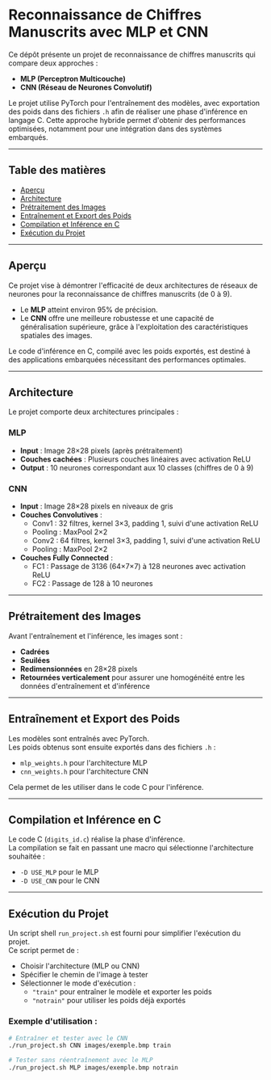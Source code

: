 # Reconnaissance de Chiffres Manuscrits avec MLP et CNN

Ce dépôt présente un projet de reconnaissance de chiffres manuscrits qui compare deux approches :
- **MLP (Perceptron Multicouche)**
- **CNN (Réseau de Neurones Convolutif)**

Le projet utilise PyTorch pour l'entraînement des modèles, avec exportation des poids dans des fichiers `.h` afin de réaliser une phase d'inférence en langage C. Cette approche hybride permet d'obtenir des performances optimisées, notamment pour une intégration dans des systèmes embarqués.

---

## Table des matières

- [Aperçu](#aperçu)
- [Architecture](#architecture)
- [Prétraitement des Images](#prétraitement-des-images)
- [Entraînement et Export des Poids](#entraînement-et-export-des-poids)
- [Compilation et Inférence en C](#compilation-et-inférence-en-c)
- [Exécution du Projet](#exécution-du-projet)


---

## Aperçu

Ce projet vise à démontrer l'efficacité de deux architectures de réseaux de neurones pour la reconnaissance de chiffres manuscrits (de 0 à 9).  
- Le **MLP** atteint environ 95% de précision.
- Le **CNN** offre une meilleure robustesse et une capacité de généralisation supérieure, grâce à l'exploitation des caractéristiques spatiales des images.

Le code d'inférence en C, compilé avec les poids exportés, est destiné à des applications embarquées nécessitant des performances optimales.

---

## Architecture

Le projet comporte deux architectures principales :

### MLP
- **Input** : Image 28×28 pixels (après prétraitement)
- **Couches cachées** : Plusieurs couches linéaires avec activation ReLU
- **Output** : 10 neurones correspondant aux 10 classes (chiffres de 0 à 9)

### CNN
- **Input** : Image 28×28 pixels en niveaux de gris
- **Couches Convolutives** :  
  - Conv1 : 32 filtres, kernel 3×3, padding 1, suivi d'une activation ReLU  
  - Pooling : MaxPool 2×2  
  - Conv2 : 64 filtres, kernel 3×3, padding 1, suivi d'une activation ReLU  
  - Pooling : MaxPool 2×2  
- **Couches Fully Connected** :  
  - FC1 : Passage de 3136 (64×7×7) à 128 neurones avec activation ReLU  
  - FC2 : Passage de 128 à 10 neurones

---

## Prétraitement des Images

Avant l'entraînement et l'inférence, les images sont :
- **Cadrées**
- **Seuilées**
- **Redimensionnées** en 28×28 pixels
- **Retournées verticalement** pour assurer une homogénéité entre les données d'entraînement et d'inférence

---

## Entraînement et Export des Poids

Les modèles sont entraînés avec PyTorch.  
Les poids obtenus sont ensuite exportés dans des fichiers `.h` :
- `mlp_weights.h` pour l'architecture MLP
- `cnn_weights.h` pour l'architecture CNN

Cela permet de les utiliser dans le code C pour l'inférence.

---

## Compilation et Inférence en C

Le code C (`digits_id.c`) réalise la phase d'inférence.  
La compilation se fait en passant une macro qui sélectionne l'architecture souhaitée :
- `-D USE_MLP` pour le MLP
- `-D USE_CNN` pour le CNN

---

## Exécution du Projet

Un script shell `run_project.sh` est fourni pour simplifier l'exécution du projet.  
Ce script permet de :
- Choisir l'architecture (MLP ou CNN)
- Spécifier le chemin de l'image à tester
- Sélectionner le mode d'exécution :  
  - `"train"` pour entraîner le modèle et exporter les poids  
  - `"notrain"` pour utiliser les poids déjà exportés

### Exemple d'utilisation :

```bash
# Entraîner et tester avec le CNN
./run_project.sh CNN images/exemple.bmp train

# Tester sans réentraînement avec le MLP
./run_project.sh MLP images/exemple.bmp notrain
